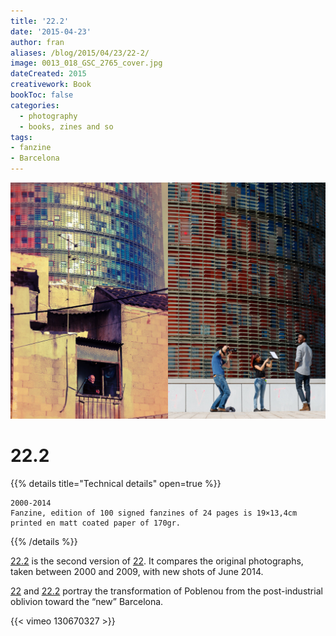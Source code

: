 ```yaml
---
title: '22.2'
date: '2015-04-23'
author: fran
aliases: /blog/2015/04/23/22-2/
image: 0013_018_GSC_2765_cover.jpg
dateCreated: 2015
creativework: Book
bookToc: false
categories:
  - photography
  - books, zines and so
tags:
- fanzine 
- Barcelona
---
```

![0013_018_GSC_2765_cover.jpg](0013_018_GSC_2765_cover.jpg)
# 22.2
{{% details title="Technical details" open=true %}}
````
2000-2014
Fanzine, edition of 100 signed fanzines of 24 pages is 19×13,4cm printed en matt coated paper of 170gr.
````
{{% /details %}}

[22.2](/blog/2015/04/23/22-2/) is the second version of [22](/blog/2010/01/14/22/). It compares the original
photographs, taken between 2000 and 2009, with new shots of June 2014.

[22](/blog/2010/01/14/22/) and [22.2](/blog/2015/04/23/22-2/) portray the transformation of Poblenou from the
post-industrial oblivion toward the “new” Barcelona.

{{< vimeo 130670327 >}}

